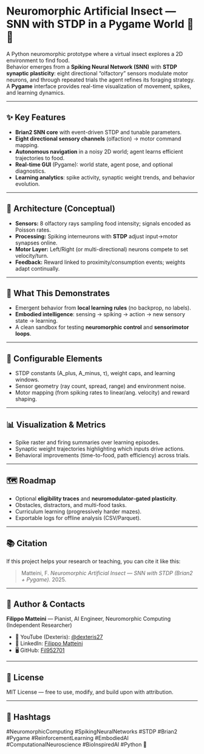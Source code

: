 # Neuromorphic Artificial Insect — SNN with STDP in a Pygame World 🐜🧠

A Python neuromorphic prototype where a virtual insect explores a 2D environment to find food.  
Behavior emerges from a **Spiking Neural Network (SNN)** with **STDP synaptic plasticity**: eight directional “olfactory” sensors modulate motor neurons, and through repeated trials the agent refines its foraging strategy. A **Pygame** interface provides real-time visualization of movement, spikes, and learning dynamics.

---

## ✨ Key Features
- **Brian2 SNN core** with event-driven STDP and tunable parameters.  
- **Eight directional sensory channels** (olfaction) → motor command mapping.  
- **Autonomous navigation** in a noisy 2D world; agent learns efficient trajectories to food.  
- **Real-time GUI** (Pygame): world state, agent pose, and optional diagnostics.  
- **Learning analytics**: spike activity, synaptic weight trends, and behavior evolution.  

---

## 🧩 Architecture (Conceptual)
- **Sensors:** 8 olfactory rays sampling food intensity; signals encoded as Poisson rates.  
- **Processing:** Spiking interneurons with **STDP** adjust input→motor synapses online.  
- **Motor Layer:** Left/Right (or multi-directional) neurons compete to set velocity/turn.  
- **Feedback:** Reward linked to proximity/consumption events; weights adapt continually.  

---

## 🎯 What This Demonstrates
- Emergent behavior from **local learning rules** (no backprop, no labels).  
- **Embodied intelligence**: sensing → spiking → action → new sensory state → learning.  
- A clean sandbox for testing **neuromorphic control** and **sensorimotor loops**.

---

## 🔧 Configurable Elements
- STDP constants (A_plus, A_minus, τ), weight caps, and learning windows.  
- Sensor geometry (ray count, spread, range) and environment noise.  
- Motor mapping (from spiking rates to linear/ang. velocity) and reward shaping.  

---

## 📊 Visualization & Metrics
- Spike raster and firing summaries over learning episodes.  
- Synaptic weight trajectories highlighting which inputs drive actions.  
- Behavioral improvements (time-to-food, path efficiency) across trials.  

---

## 🗺️ Roadmap
- Optional **eligibility traces** and **neuromodulator-gated plasticity**.  
- Obstacles, distractors, and multi-food tasks.  
- Curriculum learning (progressively harder mazes).  
- Exportable logs for offline analysis (CSV/Parquet).  

---

## 📚 Citation
If this project helps your research or teaching, you can cite it like this:

> Matteini, F. *Neuromorphic Artificial Insect — SNN with STDP (Brian2 + Pygame).* 2025.  

---

## 👤 Author & Contacts
**Filippo Matteini** — Pianist, AI Engineer, Neuromorphic Computing (Independent Researcher)  

- 🎹 YouTube (Dexteris): [@dexteris27](https://www.youtube.com/@dexteris27)  
- 💼 LinkedIn: [Filippo Matteini](https://www.linkedin.com/in/filippo-matteini-29554a355)  
- 🖥️ GitHub: [Fil952701](https://github.com/Fil952701)

---

## 📝 License
MIT License — free to use, modify, and build upon with attribution.

---

## 🔖 Hashtags
#NeuromorphicComputing #SpikingNeuralNetworks #STDP #Brian2 #Pygame #ReinforcementLearning #EmbodiedAI #ComputationalNeuroscience #BioInspiredAI #Python 🐍
